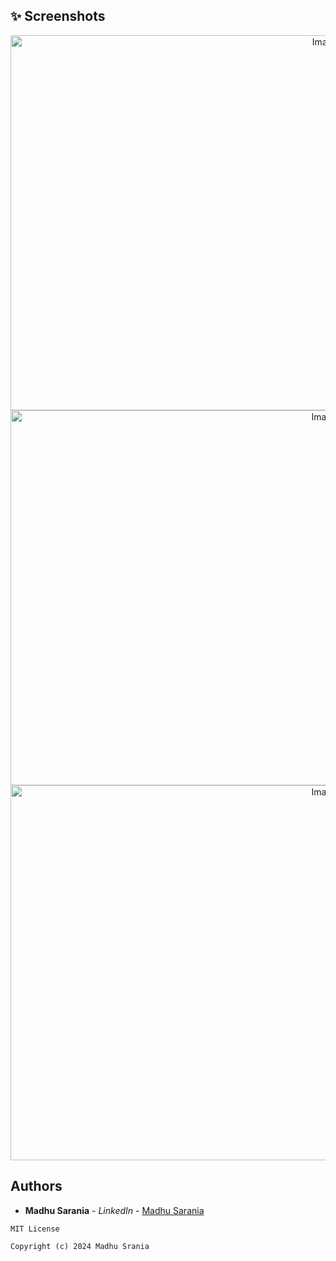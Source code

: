 



## ✨ Screenshots

<p align="center">
<img src="https://github.com/user-attachments/assets/62f50a90-d4f0-405c-b311-f2672164762a" width="1000" height="600" alt="Image 1"><br>
<img src="https://github.com/user-attachments/assets/ad5b7319-6cd7-4dfb-83c2-c81f87497f39" width="1000" height="600" alt="Image 2"><br>
<img src="https://github.com/user-attachments/assets/997441ba-37e4-4091-a83d-3916cbb202b4" width="1000" height="600" alt="Image 3"><br>


</p>


















## Authors

* **Madhu Sarania** - *LinkedIn* - [Madhu Sarania](https://www.linkedin.com/in/madhusarania)

```
MIT License

Copyright (c) 2024 Madhu Srania 
```

















